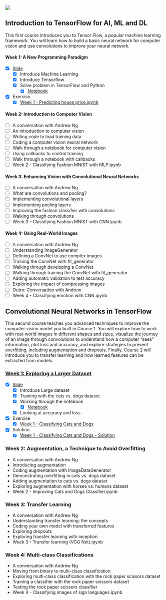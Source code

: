 ![](https://d2wvfoqc9gyqzf.cloudfront.net/content/uploads/2019/06/Website-TFSDesktopBanner.png)

## Introduction to TensorFlow for AI, ML and DL

This first course introduces you to Tensor Flow, a popular machine learning framework. You will learn how to build a basic neural network for computer vision and use convolutions to improve your neural network.

#### Week 1: A New Programming Paradigm

* [x] [Slide](./1_Introduction_To_TF/Week_1/Slide/A%20new%20programming%20paradigm.pptx)
  * [x] Introduce Machine Learning
  * [x] Introduce Tensorflow
  * [x] Solve problem in TensorFlow and Python
    * [x] [Notebook](./1_Introduction_To_TF/Week_1/Notebook/Guess_The_Number.ipynb)
* [x] Exercise
  * [x] [Week 1 - Predicting house price.ipynb](./1_Introduction_To_TF/Week_1/Exercise/Exercise_1_House_Prices_Question.ipynb)

#### Week 2: Introduction to Computer Vision

* [ ] A conversation with Andrew Ng
* [ ] An introduction to computer vision
* [ ] Writing code to load training data
* [ ] Coding a computer vision neural network
* [ ] Walk through a notebook for computer vision
* [ ] Using callbacks to control training
* [ ] Walk through a notebook with callbacks
* [ ] Week 2 - Classifying Fashion MNIST with MLP.ipynb

#### Week 3: Enhancing Vision with Convolutional Neural Networks

* [ ] A conversation with Andrew Ng
* [ ] What are convolutions and pooling?
* [ ] Implementing convolutional layers
* [ ] Implementing pooling layers
* [ ] Improving the fashion classifier with convolutions
* [ ] Walking through convolutions
* [ ] Week 3 - Classifying Fashion MNIST with CNN.ipynb

#### Week 4: Using Real-World Images

* [ ] A conversation with Andrew Ng
* [ ] Understanding ImageGenerator
* [ ] Defining a ConvNet to use complex images
* [ ] Training the ConvNet with fit_generator
* [ ] Walking through developing a ConvNet
* [ ] Walking through training the ConvNet with fit_generator
* [ ] Adding automatic validation to test accuracy
* [ ] Exploring the impact of compressing images
* [ ] Outro: Conversation with Andrew
* [ ] Week 4 - Classifying emotion with CNN.ipynb

## Convolutional Neural Networks in TensorFlow

This second course teaches you advanced techniques to improve the computer vision model you built in Course 1. You will explore how to work with real-world images in different shapes and sizes, visualize the journey of an image through convolutions to understand how a computer “sees” information, plot loss and accuracy, and explore strategies to prevent overfitting, including augmentation and dropouts. Finally, Course 2 will introduce you to transfer learning and how learned features can be extracted from models.


### [Week 1: Exploring a Larger Dataset](./Week_1/)
* [x] [Slide](./Week_1/Slide/Exploring_a_Larger_Dataset.pptx)
  * [x] Introduce Large dataset
  * [x] Training with the cats vs. dogs dataset
  * [x] Working through the notebook
    * [x] [Notebook](./Week_1/Notebook/Part3_Notebook.ipynb)
  * [x] Looking at accuracy and loss
* [x] Exercise
  * [x] [Week 1 - Classifying Cats and Dogs](./Week_1/Exercise/Week1_Question.ipynb)
* [x] Solution
  * [x] [Week 1 - Classifying Cats and Dogs - Solution](./Week_1/Exercise/Solution/Week1_Question_Solution.ipynb)

### Week 2: Augmentation, a Technique to Avoid Overfitting

- A conversation with Andrew Ng
- Introducing augmentation
- Coding augmentation with ImageDataGenerator
- Demonstrating overfitting in cats vs. dogs dataset
- Adding augmentation to cats vs. dogs dataset
- Exploring augmentation with horses vs. humans dataset
- Week 2 - Improving Cats and Dogs Classifier.ipynb

### Week 3: Transfer Learning

- A conversation with Andrew Ng
- Understanding transfer learning: the concepts
- Coding your own model with transferred features
- Exploring dropouts
- Exploring transfer learning with inception
- Week 3 - Transfer learning (VGG Net).ipynb

### Week 4: Multi-class Classifications

- A conversation with Andrew Ng
- Moving from binary to multi-class classification
- Exploring multi-class classification with the rock paper scissors dataset
- Training a classifier with the rock paper scissors dataset
- Testing the rock paper scissors classifier
- Week 4 - Classifying images of sign languages.ipynb

